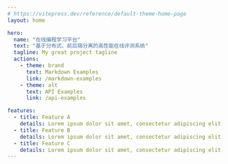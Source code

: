 ```yaml
---
# https://vitepress.dev/reference/default-theme-home-page
layout: home

hero:
  name: "在线编程学习平台"
  text: "基于分布式、前后端分离的高性能在线评测系统"
  tagline: My great project tagline
  actions:
    - theme: brand
      text: Markdown Examples
      link: /markdown-examples
    - theme: alt
      text: API Examples
      link: /api-examples

features:
  - title: Feature A
    details: Lorem ipsum dolor sit amet, consectetur adipiscing elit
  - title: Feature B
    details: Lorem ipsum dolor sit amet, consectetur adipiscing elit
  - title: Feature C
    details: Lorem ipsum dolor sit amet, consectetur adipiscing elit
---
```


